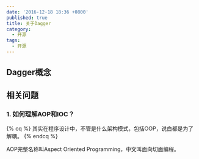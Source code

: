 ```yaml
---
date: '2016-12-18 18:36 +0800'
published: true
title: 关于Dagger
category:
  - 开源
tags:
  - 开源
---
```

## Dagger概念

## 相关问题

### 1. 如何理解AOP和IOC？

{% cq %} 其实在程序设计中，不管是什么架构模式，包括OOP，说白都是为了解耦。 {% endcq %}

AOP完整名称叫Aspect Oriented Programming，中文叫面向切面编程。
